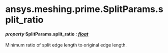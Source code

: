 <a id="ansys-meshing-prime-splitparams-split-ratio"></a>

# ansys.meshing.prime.SplitParams.split_ratio

<a id="ansys.meshing.prime.SplitParams.split_ratio"></a>

#### *property* SplitParams.split_ratio *: [float](https://docs.python.org/3.11/library/functions.html#float)*

Minimum ratio of split edge length to original edge length.

<!-- !! processed by numpydoc !! -->

